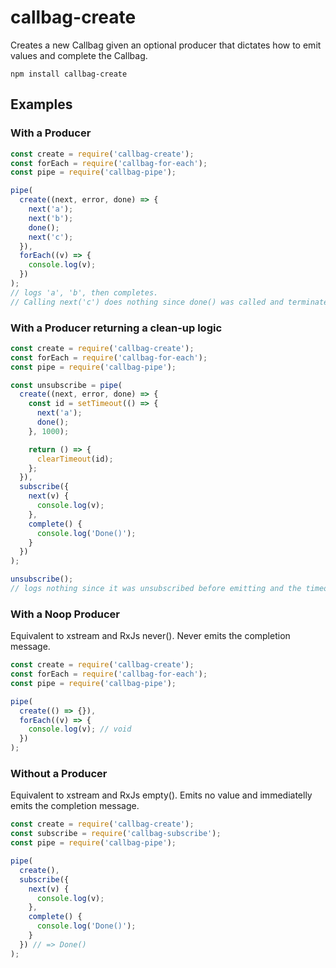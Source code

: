 # callbag-create

Creates a new Callbag given an optional producer that dictates how to emit values and complete the Callbag.

`npm install callbag-create`

## Examples

### With a Producer

```js
const create = require('callbag-create');
const forEach = require('callbag-for-each');
const pipe = require('callbag-pipe');

pipe(
  create((next, error, done) => {
    next('a');
    next('b');
    done();
    next('c');
  }),
  forEach((v) => {
    console.log(v);
  })
);
// logs 'a', 'b', then completes.
// Calling next('c') does nothing since done() was called and terminated the callbag
```

### With a Producer returning a clean-up logic

```js
const create = require('callbag-create');
const forEach = require('callbag-for-each');
const pipe = require('callbag-pipe');

const unsubscribe = pipe(
  create((next, error, done) => {
    const id = setTimeout(() => {
      next('a');
      done();
    }, 1000);

    return () => {
      clearTimeout(id);
    };
  }),
  subscribe({
    next(v) {
      console.log(v);
    },
    complete() {
      console.log('Done()');
    }
  })
);

unsubscribe();
// logs nothing since it was unsubscribed before emitting and the timeout is cleared
```

### With a Noop Producer
Equivalent to xstream and RxJs never().
Never emits the completion message.

```js
const create = require('callbag-create');
const forEach = require('callbag-for-each');
const pipe = require('callbag-pipe');

pipe(
  create(() => {}),
  forEach((v) => {
    console.log(v); // void
  })
);
```

### Without a Producer
Equivalent to xstream and RxJs empty().
Emits no value and immediatelly emits the completion message.

```js
const create = require('callbag-create');
const subscribe = require('callbag-subscribe');
const pipe = require('callbag-pipe');

pipe(
  create(),
  subscribe({
    next(v) {
      console.log(v);
    },
    complete() {
      console.log('Done()');
    }
  }) // => Done()
);
```